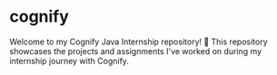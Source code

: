 # cognify
Welcome to my Cognify Java Internship repository! 🚀 This repository showcases the projects and assignments I've worked on during my internship journey with Cognify.
